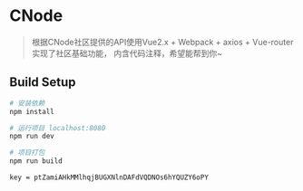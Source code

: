 # CNode

> 根据CNode社区提供的API使用Vue2.x + Webpack + axios + Vue-router 实现了社区基础功能， 内含代码注释，希望能帮到你~

## Build Setup

``` bash
# 安装依赖
npm install

# 运行项目 localhost:8080
npm run dev

# 项目打包
npm run build

key = ptZamiAHkMMlhqjBUGXNlnDAFdVQDNOs6hYQUZY6oPY

```


